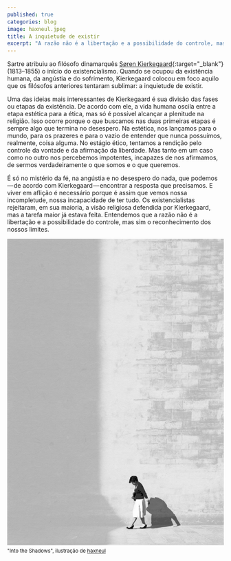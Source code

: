 ```yaml
---
published: true
categories: blog
image: haxneul.jpeg
title: A inquietude de existir
excerpt: "A razão não é a libertação e a possibilidade do controle, mas sim o reconhecimento dos nossos limites."
---
```


Sartre atribuiu ao filósofo dinamarquês [Søren Kierkegaard](https://pt.wikipedia.org/wiki/S%C3%B6ren_Kierkegaard){:target="_blank"} (1813–1855) o início do existencialismo. Quando se ocupou da existência humana, da angústia e do sofrimento, Kierkegaard colocou em foco aquilo que os filósofos anteriores tentaram sublimar: a inquietude de existir.

Uma das ideias mais interessantes de Kierkegaard é sua divisão das fases ou etapas da existência. De acordo com ele, a vida humana oscila entre a etapa estética para a ética, mas só é possível alcançar a plenitude na religião. Isso ocorre porque o que buscamos nas duas primeiras etapas é sempre algo que termina no desespero. Na estética, nos lançamos para o mundo, para os prazeres e para o vazio de entender que nunca possuímos, realmente, coisa alguma. No estágio ético, tentamos a rendição pelo controle da vontade e da afirmação da liberdade. Mas tanto em um caso como no outro nos percebemos impotentes, incapazes de nos afirmamos, de sermos verdadeiramente o que somos e o que queremos.

É só no mistério da fé, na angústia e no desespero do nada, que podemos — de acordo com Kierkegaard — encontrar a resposta que precisamos. E viver em aflição é necessário porque é assim que vemos nossa incompletude, nossa incapacidade de ter tudo. Os existencialistas rejeitaram, em sua maioria, a visão religiosa defendida por Kierkegaard, mas a tarefa maior já estava feita. Entendemos que a razão não é a libertação e a possibilidade do controle, mas sim o reconhecimento dos nossos limites.

<img src="/assets/images/haxneul.jpeg">
<small>"Into the Shadows", ilustração de <a href="https://www.instagram.com/haxneul/">haxneul</a></small>
